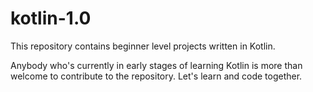 # kotlin-1.0
This repository contains beginner level projects written in Kotlin. 

Anybody who's currently in early stages of learning Kotlin is more than welcome to contribute to the repository. Let's learn and code together.
